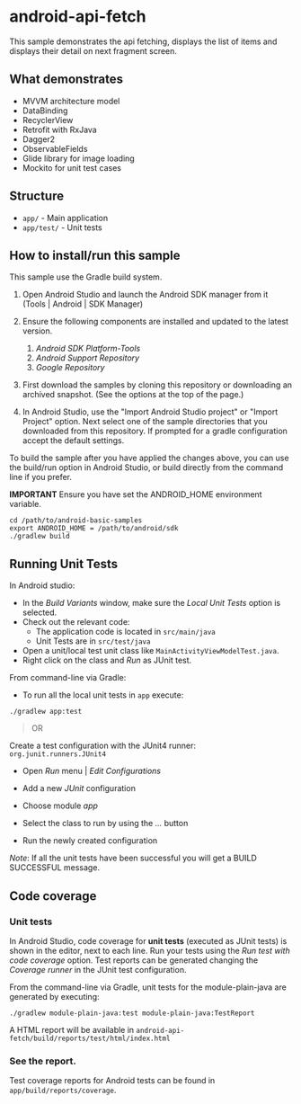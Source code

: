 # android-api-fetch
This sample demonstrates the api fetching, displays the list of items and displays
their detail on next fragment screen.

## What demonstrates
* MVVM architecture model
* DataBinding
* RecyclerView
* Retrofit with RxJava
* Dagger2
* ObservableFields
* Glide library for image loading
* Mockito for unit test cases

## Structure
- `app/` - Main application
- `app/test/` - Unit tests

## How to install/run this sample
This sample use the Gradle build system.
1. Open Android Studio and launch the Android SDK manager from it (Tools | Android | SDK Manager)
1. Ensure the following components are installed and updated to the latest version.
   1. *Android SDK Platform-Tools*
   1. *Android Support Repository*
   1. *Google Repository*

1. First download the samples by cloning this repository or downloading an archived snapshot. (See the options at the top of the page.)

1. In Android Studio, use the "Import Android Studio project" or "Import Project" option. Next select one of the sample directories that you downloaded from this repository.
If prompted for a gradle configuration accept the default settings.

To build the sample after you have applied the changes above, you can use the build/run option in Android Studio, or build directly from the command line if you prefer.

**IMPORTANT** Ensure you have set the ANDROID_HOME environment variable.

    cd /path/to/android-basic-samples
    export ANDROID_HOME = /path/to/android/sdk
    ./gradlew build

## Running Unit Tests
 In Android studio:
 - In the *Build Variants* window, make sure the *Local Unit Tests* option is selected.
 -   Check out the relevant code:
     * The application code is located in `src/main/java`
     * Unit Tests are in `src/test/java`
 - Open a unit/local test unit class like `MainActivityViewModelTest.java`.
 - Right click on the class and *Run* as JUnit test.

 From command-line via Gradle:
 - To run all the local unit tests in `app` execute:
 ```
 ./gradlew app:test
 ```

> OR

Create a test configuration with the JUnit4 runner: `org.junit.runners.JUnit4`

* Open *Run* menu | *Edit Configurations*

 * Add a new *JUnit* configuration

 * Choose module *app*

  * Select the class to run by using the *...* button

  * Run the newly created configuration

  _Note_: If all the unit tests have been successful you will get a BUILD SUCCESSFUL message.

## Code coverage

### Unit tests
In Android Studio, code coverage for **unit tests** (executed as JUnit tests) is shown in the editor, next to each line.
Run your tests using the *Run test with code coverage* option. Test reports can be generated changing the *Coverage runner* in the JUnit test configuration.

From the command-line via Gradle, unit tests for the module-plain-java are generated by executing:

```
./gradlew module-plain-java:test module-plain-java:TestReport
```

A HTML report will be available in `android-api-fetch/build/reports/test/html/index.html`

### See the report.
Test coverage reports for Android tests can be found in `app/build/reports/coverage`.





